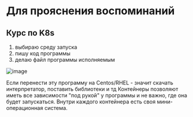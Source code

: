 # Для прояснения воспоминаний

## Курс по K8s
1. выбираю среду запуска
2. пишу код программы
3. делаю файл программы исполняемым

![image](https://user-images.githubusercontent.com/84544412/233505557-d23a516d-3642-40fc-9795-2aa9c4966c43.png)

Если перенести эту программу на Centos/RHEL - значит скачать интерпретатор, поставить библиотеки и тд
Контейнеры позволяют иметь все зависимости "под рукой" у программы и не важно, где она будет запускаться.
Внутри каждого контейнера есть своя мини-операционная система. 
